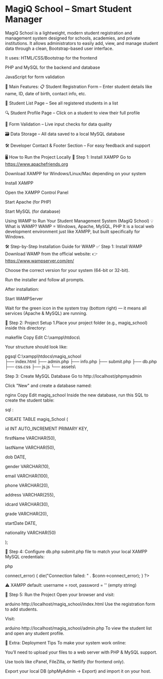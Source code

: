 # MagiQ School – Smart Student Manager

MagiQ School is a lightweight, modern student registration and management system designed for schools, academies, and private institutions. It allows administrators to easily add, view, and manage student data through a clean, Bootstrap-based user interface.

It uses:
HTML/CSS/Bootstrap for the frontend

PHP and MySQL for the backend and database

JavaScript for form validation

🎯 Main Features:
📋 Student Registration Form – Enter student details like name, ID, date of birth, contact info, etc.

📑 Student List Page – See all registered students in a list

🔍 Student Profile Page – Click on a student to view their full profile

🧾 Form Validation – Live input checks for data quality

🗃️ Data Storage – All data saved to a local MySQL database

🛠️ Developer Contact & Footer Section – For easy feedback and support

🖥️ How to Run the Project Locally
🔧 Step 1: Install XAMPP
Go to https://www.apachefriends.org

Download XAMPP for Windows/Linux/Mac depending on your system

Install XAMPP

Open the XAMPP Control Panel

Start Apache (for PHP)

Start MySQL (for database)

 Using WAMP to Run Your Student Management System (MagiQ School)
💡 What is WAMP?
WAMP = Windows, Apache, MySQL, PHP
It is a local web development environment just like XAMPP, but built specifically for Windows.

🛠️ Step-by-Step Installation Guide for WAMP
✅ Step 1: Install WAMP
Download WAMP from the official website:
👉 https://www.wampserver.com/en/

Choose the correct version for your system (64-bit or 32-bit).

Run the installer and follow all prompts.

After installation:

Start WAMPServer

Wait for the green icon in the system tray (bottom right) — it means all services (Apache & MySQL) are running.

📁 Step 2: Project Setup
1.Place your project folder (e.g., magiq_school) inside this directory:

makefile
Copy
Edit
C:\xampp\htdocs\

Your structure should look like:

pgsql
C:\xampp\htdocs\magiq_school\
├── index.html
├── admin.php
├── info.php
├── submit.php
├── db.php
├── css.css
├── js.js
└── assets\


 Step 3: Create MySQL Database
Go to http://localhost/phpmyadmin

Click "New" and create a database named:

nginx
Copy
Edit
magiq_school
Inside the new database, run this SQL to create the student table:



sql : 

CREATE TABLE magiq_School (

  id INT AUTO_INCREMENT PRIMARY KEY,

  firstName VARCHAR(50),
  
  lastName VARCHAR(50),
  
  dob DATE,
  
  gender VARCHAR(10),
  
  email VARCHAR(100),
  
  phone VARCHAR(20),
  
  address VARCHAR(255),
  
  idcard VARCHAR(30),
  
  grade VARCHAR(20),
  
  startDate DATE,
  
  nationality VARCHAR(50)
  
);



🧷 Step 4: Configure db.php
submit.php file to match your local XAMPP MySQL credentials:

php
<?php
$servername = "localhost";
$username = "root";
$password = "";
$dbname = "magiq_school";

// Create connection
$conn = new mysqli($servername, $username, $password, $dbname);

// Check connection
if ($conn->connect_error) {
    die("Connection failed: " . $conn->connect_error);
}
?>
⚠️ XAMPP default: username = root, password = '' (empty string)

🚀 Step 5: Run the Project
Open your browser and visit:

arduino
http://localhost/magiq_school/index.html
Use the registration form to add students.

Visit:

arduino
http://localhost/magiq_school/admin.php
To view the student list and open any student profile.

📌 Extra: Deployment Tips
To make your system work online:

You’ll need to upload your files to a web server with PHP & MySQL support.

Use tools like cPanel, FileZilla, or Netlify (for frontend only).

Export your local DB (phpMyAdmin → Export) and import it on your host.




